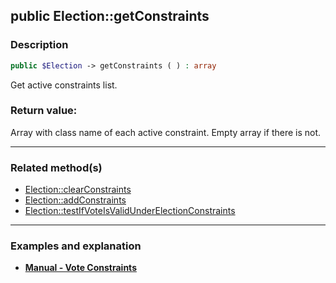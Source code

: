 ## public Election::getConstraints

### Description    

```php
public $Election -> getConstraints ( ) : array
```

Get active constraints list.    


### Return value:   

Array with class name of each active constraint. Empty array if there is not.


---------------------------------------

### Related method(s)      

* [Election::clearConstraints](../Election%20Class/public%20Election--clearConstraints.md)    
* [Election::addConstraints](../Election%20Class/public%20Election--addConstraints.md)    
* [Election::testIfVoteIsValidUnderElectionConstraints](../Election%20Class/public%20Election--testIfVoteIsValidUnderElectionConstraints.md)    

---------------------------------------

### Examples and explanation

* **[Manual - Vote Constraints](https://github.com/julien-boudry/Condorcet/wiki/II-%23-C.-Result-%23-5.-Vote-Constraints)**    
